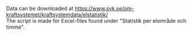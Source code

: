 Data can be downloaded at https://www.svk.se/om-kraftsystemet/kraftsystemdata/elstatistik/  
The script is made for Excel-files found under "Statistik per elområde och timme".
